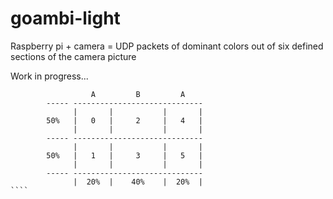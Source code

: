 # goambi-light

Raspberry pi + camera = UDP packets of dominant colors out of six defined sections of the camera picture

Work in progress...

`````
	              A         B         A
	    ----- -----------------------------
	          |       |           |       |
	    50%   |   0   |     2     |   4   |
	          |       |           |       |
	    ----- -----------------------------
	          |       |           |       |
	    50%   |   1   |     3     |   5   |
	          |       |           |       |
	    ----- -----------------------------
	          |  20%  |    40%    |  20%  |
````
